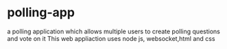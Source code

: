 # polling-app
a polling application which allows multiple users to create polling questions and vote on it
This web appliaction uses node js, websocket,html and css
